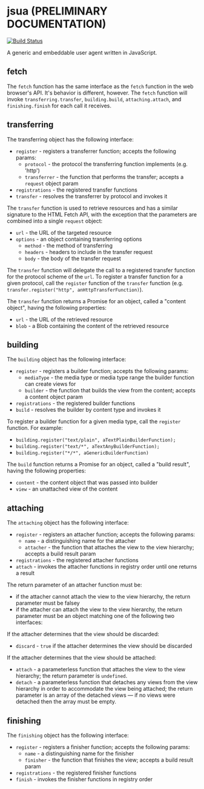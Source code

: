 # jsua (PRELIMINARY DOCUMENTATION)

[![Build Status](https://travis-ci.org/lynx-json/jsua.svg?branch=master)](https://travis-ci.org/lynx-json/jsua)

A generic and embeddable user agent written in JavaScript.

## fetch

The `fetch` function has the same interface as the `fetch` function in the web browser's API. It's behavior is different, however. The `fetch` function will invoke `transferring.transfer`, `building.build`, `attaching.attach`, and `finishing.finish` for each call it receives.

## transferring

The transferring object has the following interface:
* `register` - registers a transferrer function; accepts the following params:
  * `protocol` - the protocol the transferring function implements (e.g. 'http')
  * `transferrer` - the function that performs the transfer; accepts a `request` object param
* `registrations` - the registered transfer functions
* `transfer` - resolves the transferrer by protocol and invokes it

The `transfer` function is used to retrieve resources and has a similar signature to the HTML Fetch API, with the exception that the parameters are combined into a single `request` object:

* `url` - the URL of the targeted resource
* `options` - an object containing transferring options
  * `method` - the method of transferring
  * `headers` - headers to include in the transfer request
  * `body` - the body of the transfer request

The `transfer` function will delegate the call to a registered transfer function for the protocol scheme of the `url`. To register a transfer function for a given protocol, call the `register` function of the `transfer` function (e.g. `transfer.register("http", anHttpTransferFunction)`).

The `transfer` function returns a Promise for an object, called a "content object", having the following properties:

* `url` - the URL of the retrieved resource
* `blob` - a Blob containing the content of the retrieved resource

## building

The `building` object has the following interface:
* `register` - registers a builder function; accepts the following params:
  * `mediaType` - the media type or media type range the builder function can create views for
  * `builder` - the function that builds the view from the content; accepts a content object param
* `registrations` - the registered builder functions
* `build` - resolves the builder by content type and invokes it

To register a builder function for a given media type, call the `register` function. For example:

* `building.register("text/plain", aTextPlainBuilderFunction);`
* `building.register("text/*", aTextAnyBuilderFunction);`
* `building.register("*/*", aGenericBuilderFunction)`

The `build` function returns a Promise for an object, called a "build result", having the following properties:

* `content` - the content object that was passed into builder
* `view` - an unattached view of the content

## attaching

The `attaching` object has the following interface:
* `register` - registers an attacher function; accepts the following params:
  * `name` - a distinguishing name for the attacher
  * `attacher` - the function that attaches the view to the view hierarchy; accepts a build result param
* `registrations` - the registered attacher functions
* `attach` - invokes the attacher functions in registry order until one returns a result

The return parameter of an attacher function must be:
* if the attacher cannot attach the view to the view hierarchy, the return parameter must be falsey
* if the attacher can attach the view to the view hierarchy, the return parameter must be an object matching one of the following two interfaces:

If the attacher determines that the view should be discarded:
* `discard` - `true` if the attacher determines the view should be discarded

If the attacher determines that the view should be attached:
* `attach` - a parameterless function that attaches the view to the view hierarchy; the return parameter is `undefined`.
* `detach` - a parameterless function that detaches any views from the view hierarchy in order to accommodate the view being attached; the return parameter is an array of the detached views — if no views were detached then the array must be empty.

## finishing

The `finishing` object has the following interface:
* `register` - registers a finisher function; accepts the following params:
  * `name` - a distinguishing name for the finisher
  * `finisher` - the function that finishes the view; accepts a build result param
* `registrations` - the registered finisher functions
* `finish` - invokes the finisher functions in registry order
